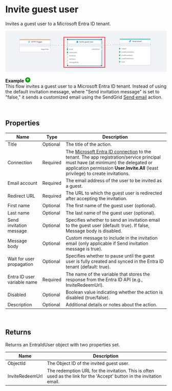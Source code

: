 # Invite guest user

Invites a guest user to a Microsoft Entra ID tenant.

![Example Flow](../../../../images/flow/entra-id-invite-guest-user-example.png)

**Example** ![img](../../../../images/strz.jpg)  
This flow invites a guest user to a Microsoft Entra ID tenant. Instead of using the default invitation message, where "Send invitation message" is set to "false," it sends a customized email using the SendGrid [Send email](../sendgrid/send-email.md) action.

<br/>

## Properties

| Name                     | Type     | Description                                                                 |
|--------------------------|----------|-----------------------------------------------------------------------------|
| Title                    | Optional | The title of the action.                                                    |
| Connection               | Required | The [Microsoft Entra ID connection](./connecting-to-entra-id.md) to the tenant. The app registration/service principal must have (at minimum) the delegated or application permission **User.Invite.All** (least privilege) to create invitations. |
| Email account            | Required | The email address of the user to be invited as a guest.                     |
| Redirect URL             | Required | The URL to which the guest user is redirected after accepting the invitation. |
| First name               | Optional | The first name of the guest user (optional).                                |
| Last name                | Optional | The last name of the guest user (optional).                                 |
| Send invitation message  | Optional | Specifies whether to send an invitation email to the guest user (default: true). If false, Message body is disabled. |
| Message body             | Optional | Custom message to include in the invitation email (only applicable if Send invitation message is true).              |
| Wait for user propagation  | Optional | Specifies whether to pause until the guest user is fully created and synced in the Entra ID tenant (default: true). |
| Entra ID user variable name     | Required | The name of the variable that stores the response from the Entra ID API (e.g., InviteRedeemUrl). |
| Disabled  | Optional | Boolean value indicating whether the action is disabled (true/false).  |
| Description              | Optional | Additional details or notes about the action.                               |

<br/>

## Returns

Returns an EntraIdUser object with two properties set.

| Name                     | Description                                                                 |
|--------------------------|-----------------------------------------------------------------------------|
| ObjectId                 | The Object ID of the invited guest user.                                                    |
| InviteRedeemUrl          | The redemption URL for the invitation. This is often used as the link for the 'Accept' button in the invitation email. |